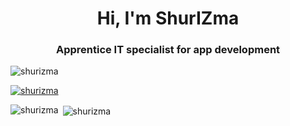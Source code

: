 <h1 align="center">Hi, I'm ShurIZma</h1>
<h3 align="center">Apprentice IT specialist for app development</h3>

<p align="left"> <img src="https://komarev.com/ghpvc/?username=shurizma&label=Profile%20views&color=0e75b6&style=flat" alt="shurizma" /> </p>

<p align="left"> <a href="https://github.com/ryo-ma/github-profile-trophy"><img src="https://github-profile-trophy.vercel.app/?username=shurizma&theme=onedark" alt="shurizma" /></a> </p>

<p><img align="left" src="https://github-readme-stats.vercel.app/api/top-langs?username=shurizma&show_icons=true&theme=github_dark&locale=en&count_private=true&langs_count=10" alt="shurizma" /></p>

<p>&nbsp;<img align="center" src="https://github-readme-stats.vercel.app/api?username=shurizma&show_icons=true&theme=github_dark&locale=en&count_private=true" alt="shurizma" /></p>
